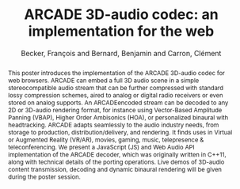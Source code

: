 --- 
  title: "ARCADE 3D-audio codec: an implementation for the web" 
  abstract: "This poster introduces the implementation of the ARCADE 3D-audio codec for web browsers. ARCADE can embed a full 3D audio scene in a simple stereocompatible audio stream that can be further compressed with standard lossy compression schemes, aired to analog or digital radio receivers or even stored on analog supports. An ARCADEencoded stream can be decoded to any 2D or 3D-audio rendering format, for instance using Vector-Based Amplitude Panning (VBAP), Higher Order Ambisonics (HOA), or personalized binaural with headtracking. ARCADE adapts seamlessly to the audio industry needs, from storage to production, distribution/delivery, and rendering. It finds uses in Virtual or Augmented Reality (VR/AR), movies, gaming, music, telepresence & teleconferencing. We present a JavaScript (JS) and Web Audio API implementation of the ARCADE decoder, which was originally written in C++11, along with technical details of the porting operations. Live demos of 3D-audio content transmission, decoding and dynamic binaural rendering will be given during the poster session." 
  address: "London" 
  author: "Becker, François and Bernard, Benjamin and Carron, Clément" 
  booktitle: "Proceedings of the International Web Audio Conference" 
  editor: "Thalmann, Florian and Ewert, Sebastian" 
  month: "Proceedings of the International Web Audio Conference"
  pages: "" 
  publisher: "Queen Mary University of London" 
  series: "WAC '17"
  type: "Demo"  
  year: "2017" 
  id: "2017_EA_67" 
  tags: year2017 
  pdflink: /_data/papers/pdf/2017/2017_67.pdf
  ISSN: Can't find it!
---